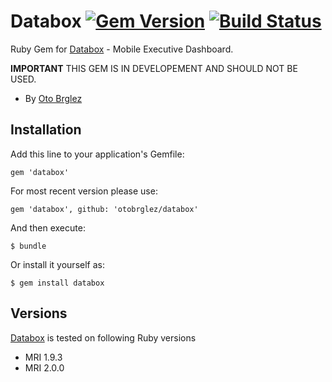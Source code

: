 # Databox [![Gem Version][fury-badge]][fury] [![Build Status][travis-badge]][travis]

Ruby Gem for [Databox](http://databox.com/) - Mobile Executive Dashboard.

**IMPORTANT** THIS GEM IS IN DEVELOPEMENT AND SHOULD NOT BE USED.

- By [Oto Brglez](https://github.com/otobrglez)

## Installation

Add this line to your application's Gemfile:

    gem 'databox'

For most recent version please use:

    gem 'databox', github: 'otobrglez/databox'

And then execute:

    $ bundle

Or install it yourself as:

    $ gem install databox

## Versions

[Databox](https://github.com/otobrglez/databox) is tested on following Ruby versions

- MRI 1.9.3
- MRI 2.0.0

[fury-badge]: https://badge.fury.io/rb/databox.png
[fury]: http://badge.fury.io/rb/databox
[travis-badge]: https://secure.travis-ci.org/otobrglez/databox.png?branch=master
[travis]: http://travis-ci.org/otobrglez/databox
